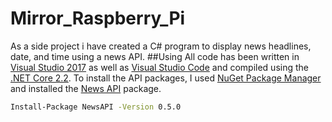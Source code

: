 # Mirror_Raspberry_Pi
As a side project i have created a C# program to display news headlines, date, and time using a news API.
##Using
All code has been written in [Visual Studio 2017](https://www.nuget.org/packages/NewsAPI/) as well as [Visual Studio Code](https://code.visualstudio.com/) and compiled using the [.NET Core 2.2](https://dotnet.microsoft.com/download/dotnet-framework/net472). To install the API packages, I used [NuGet Package Manager](https://www.nuget.org/) and installed the [News API](https://www.nuget.org/packages/NewsAPI/) package. 
```bash
Install-Package NewsAPI -Version 0.5.0
```
